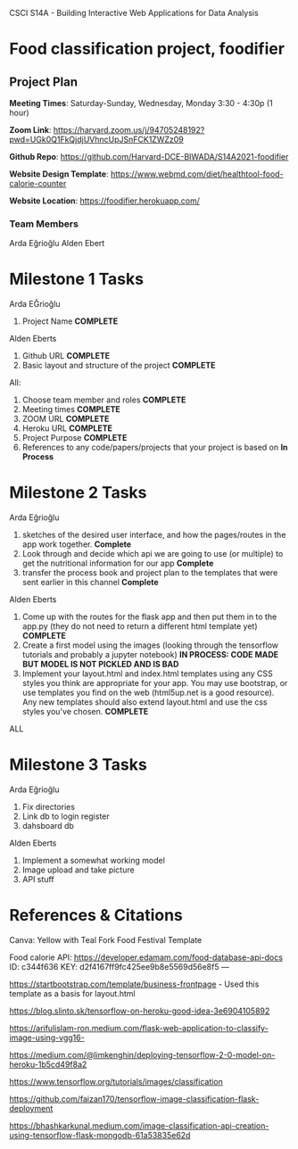 CSCI S14A - Building Interactive Web Applications for Data Analysis

# Food classification project, foodifier

## Project Plan

**Meeting Times**: Saturday-Sunday, Wednesday, Monday 3:30 - 4:30p (1 hour)

**Zoom Link**: https://harvard.zoom.us/j/94705248192?pwd=UGk0Q1FkQjdjUVhncUpJSnFCK1ZWZz09

**Github Repo**: https://github.com/Harvard-DCE-BIWADA/S14A2021-foodifier

**Website Design Template**: https://www.webmd.com/diet/healthtool-food-calorie-counter

**Website Location**: https://foodifier.herokuapp.com/

### Team Members

Arda Eğrioğlu
Alden Ebert

# Milestone 1 Tasks

Arda EĞrioğlu
1. Project Name **COMPLETE**

Alden Eberts
1. Github URL **COMPLETE**
2. Basic layout and structure of the project **COMPLETE**

All:
1. Choose team member and roles **COMPLETE**
2. Meeting times **COMPLETE**
3. ZOOM URL **COMPLETE**
4. Heroku URL **COMPLETE**
5. Project Purpose **COMPLETE**
6. References to any code/papers/projects that your project is based on **In Process**

# Milestone 2 Tasks

Arda Eğrioğlu

1. sketches of the desired user interface, and how the pages/routes in the app work together. **Complete**
2. Look through and decide which api we are going to use (or multiple) to get the nutritional information for our app **Complete**
3. transfer the process book and project plan to the templates that were sent earlier in this channel **Complete**

Alden Eberts

1. Come up with the routes for the flask app  and then put them in to the app.py (they do not need to return a different html template yet) **COMPLETE**
2. Create a first model using the images (looking through the tensorflow tutorials and probably a jupyter notebook) **IN PROCESS: CODE MADE BUT MODEL IS NOT PICKLED AND IS BAD**
3. Implement your layout.html and index.html templates using any CSS styles you think are appropriate for your app. You may use bootstrap, or use templates you find on the web (html5up.net is a good resource). Any new templates should also extend layout.html and use the css styles you've chosen. **COMPLETE**

ALL

# Milestone 3 Tasks

Arda Eğrioğlu
1. Fix directories
2. Link db to login register
3. dahsboard db


Alden Eberts
1. Implement a somewhat working model
2. Image upload and take picture 
3. API stuff


# References & Citations

Canva: Yellow with Teal Fork Food Festival Template

Food calorie API: https://developer.edamam.com/food-database-api-docs
    ID: c344f636
    KEY: d2f4167ff9fc425ee9b8e5569d56e8f5	—

https://startbootstrap.com/template/business-frontpage - Used this template as a basis for layout.html

https://blog.slinto.sk/tensorflow-on-heroku-good-idea-3e6904105892

https://arifulislam-ron.medium.com/flask-web-application-to-classify-image-using-vgg16-

https://medium.com/@limkenghin/deploying-tensorflow-2-0-model-on-heroku-1b5cd49f8a2 

https://www.tensorflow.org/tutorials/images/classification

https://github.com/faizan170/tensorflow-image-classification-flask-deployment

https://bhashkarkunal.medium.com/image-classification-api-creation-using-tensorflow-flask-mongodb-61a53835e62d



